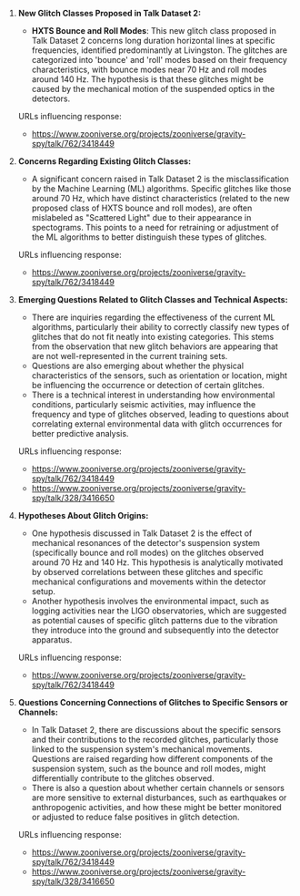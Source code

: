 1. **New Glitch Classes Proposed in Talk Dataset 2:**
   - **HXTS Bounce and Roll Modes**: This new glitch class proposed in Talk Dataset 2 concerns long duration horizontal lines at specific frequencies, identified predominantly at Livingston. The glitches are categorized into 'bounce' and 'roll' modes based on their frequency characteristics, with bounce modes near 70 Hz and roll modes around 140 Hz. The hypothesis is that these glitches might be caused by the mechanical motion of the suspended optics in the detectors.

   URLs influencing response: 
   - https://www.zooniverse.org/projects/zooniverse/gravity-spy/talk/762/3418449

2. **Concerns Regarding Existing Glitch Classes:**
   - A significant concern raised in Talk Dataset 2 is the misclassification by the Machine Learning (ML) algorithms. Specific glitches like those around 70 Hz, which have distinct characteristics (related to the new proposed class of HXTS bounce and roll modes), are often mislabeled as "Scattered Light" due to their appearance in spectograms. This points to a need for retraining or adjustment of the ML algorithms to better distinguish these types of glitches.

   URLs influencing response:
   - https://www.zooniverse.org/projects/zooniverse/gravity-spy/talk/762/3418449

3. **Emerging Questions Related to Glitch Classes and Technical Aspects:**
   - There are inquiries regarding the effectiveness of the current ML algorithms, particularly their ability to correctly classify new types of glitches that do not fit neatly into existing categories. This stems from the observation that new glitch behaviors are appearing that are not well-represented in the current training sets.
   - Questions are also emerging about whether the physical characteristics of the sensors, such as orientation or location, might be influencing the occurrence or detection of certain glitches.
   - There is a technical interest in understanding how environmental conditions, particularly seismic activities, may influence the frequency and type of glitches observed, leading to questions about correlating external environmental data with glitch occurrences for better predictive analysis.

   URLs influencing response:
   - https://www.zooniverse.org/projects/zooniverse/gravity-spy/talk/762/3418449
   - https://www.zooniverse.org/projects/zooniverse/gravity-spy/talk/328/3416650

4. **Hypotheses About Glitch Origins:**
   - One hypothesis discussed in Talk Dataset 2 is the effect of mechanical resonances of the detector's suspension system (specifically bounce and roll modes) on the glitches observed around 70 Hz and 140 Hz. This hypothesis is analytically motivated by observed correlations between these glitches and specific mechanical configurations and movements within the detector setup.
   - Another hypothesis involves the environmental impact, such as logging activities near the LIGO observatories, which are suggested as potential causes of specific glitch patterns due to the vibration they introduce into the ground and subsequently into the detector apparatus.

   URLs influencing response:
   - https://www.zooniverse.org/projects/zooniverse/gravity-spy/talk/762/3418449

5. **Questions Concerning Connections of Glitches to Specific Sensors or Channels:**
   - In Talk Dataset 2, there are discussions about the specific sensors and their contributions to the recorded glitches, particularly those linked to the suspension system's mechanical movements. Questions are raised regarding how different components of the suspension system, such as the bounce and roll modes, might differentially contribute to the glitches observed.
   - There is also a question about whether certain channels or sensors are more sensitive to external disturbances, such as earthquakes or anthropogenic activities, and how these might be better monitored or adjusted to reduce false positives in glitch detection.

   URLs influencing response:
   - https://www.zooniverse.org/projects/zooniverse/gravity-spy/talk/762/3418449
   - https://www.zooniverse.org/projects/zooniverse/gravity-spy/talk/328/3416650
